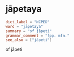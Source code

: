 # jāpetaya

``` toml
dict_label = "NCPED"
word = "jāpetaya"
summary = "of jāpeti"
grammar_comment = "fpp. mfn."
see_also = ["jāpeti"]
```

of jāpeti

